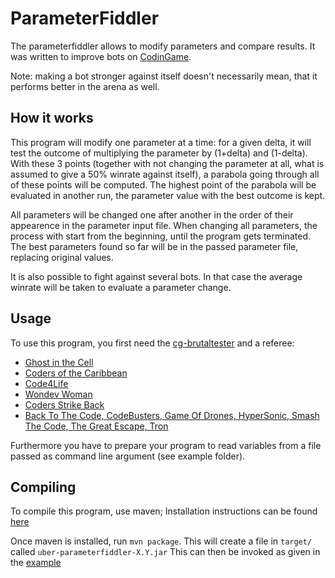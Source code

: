 # ParameterFiddler

The parameterfiddler allows to modify parameters and compare results. It was written to improve bots on [CodinGame](https://www.codingame.com/).

Note: making a bot stronger against itself doesn't necessarily mean, that it performs better in the arena as well.

## How it works

This program will modify one parameter at a time: for a given delta, it will test the outcome of multiplying the parameter by
(1+delta) and (1-delta). With these 3 points (together with not changing the parameter at all, what is assumed to give a 50%
winrate against itself), a parabola going through all of these points will be computed. The highest point of the parabola
will be evaluated in another run, the parameter value with the best outcome is kept.

All parameters will be changed one after another in the order of their appearence in the parameter input file.
When changing all parameters, the process with start from the beginning, until the program gets terminated.
The best parameters found so far will be in the passed parameter file, replacing original values.

It is also possible to fight against several bots. In that case the average winrate will be taken to evaluate a parameter change.

## Usage

To use this program, you first need the [cg-brutaltester](https://github.com/dreignier/cg-brutaltester)
and a referee:
* [Ghost in the Cell](https://github.com/dreignier/cg-referee-ghost-in-the-cell)
* [Coders of the Caribbean](https://github.com/KevinBusse/cg-referee-coders-of-the-caribbean)
* [Code4Life](https://github.com/KevinBusse/cg-referee-code4life)
* [Wondev Woman](https://github.com/KevinBusse/cg-referee-wondev-woman)
* [Coders Strike Back](https://github.com/robostac/coders-strike-back-referee)
* [Back To The Code, CodeBusters, Game Of Drones, HyperSonic, Smash The Code, The Great Escape, Tron](https://github.com/eulerscheZahl/RefereeCollection)

Furthermore you have to prepare your program to read variables from a file passed as command line argument (see example folder).

## Compiling

To compile this program, use maven; Installation instructions can be found [here](https://maven.apache.org/install.html)

Once maven is installed, run `mvn package`. This will create a file in  `target/` called `uber-parameterfiddler-X.Y.jar`
This can then be invoked as given in the [example](./example/readme.md) 

